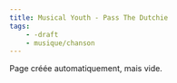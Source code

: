 ```yaml
---
title: Musical Youth - Pass The Dutchie
tags:
    - -draft
    - musique/chanson
---
```


Page créée automatiquement, mais vide.

